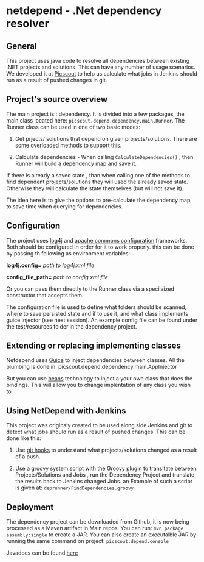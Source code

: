# netdepend - .Net dependency resolver 

## General

This  project uses java code to resolve all dependencies between existing .NET projects and solutions.
This can have any number of usage scenarios.
We developed it at [Picscout](http://www.picscout.com/) to help us calculate what jobs in Jenkins should run as a result of pushed changes in git.

## Project's source overview

The main project is : dependency.
It is divided into a few packages, the main class located here: `picscout.depend.dependency.main.Runner`.
The Runner class can be used in one of two basic modes:

1. Get prjects/ solutions that depend on given projects/solutions. There are some overloaded methods to support this.

2. Calculate dependencies - When calling `CalculateDependencies()` , then Runner will build a dependency map and save it.

If there is already a saved state , than when calling one of the methods to find dependent projects/solutions
they will used the already saved state. Otherwise they will calculate the state themselves (but will not save it).

The idea here is to give the options to pre-calculate the dependency map, to save time when querying for dependencies.

## Configuration

The project uses [log4j](http://logging.apache.org/log4j/2.x/) and [apache commons configuration](https://commons.apache.org/proper/commons-configuration/) frameworks.
Both should be configured in order for it to work properly.
this can be done by passing th following as environment variables:

**log4j.config=** *path to log4j.xml file*

**config_file_path=** *path to config.xml file*

Or you can pass them directly to the Runner class via a specilaized constructor that accepts them.

The configuration file is used to define what folders should be scanned,  where to save persisted state and if to use it,
and what class implements guice injector (see next session).
An example config file can be found under the test/resources folder in the dependency project.


## Extending or replacing implementing classes

Netdepend uses [Guice](https://github.com/google/guice) to inject dependencies between classes.
All the plumbing is done in: picscout.depend.dependency.main.AppInjector

But you can use [beans](https://commons.apache.org/proper/commons-configuration/userguide/howto_beans.html) technology to inject a your own class that does the bindings. This will allow you to change implentation of any class you wish to.

## Using NetDepend with Jenkins

This project was originaly created to be used along side Jenkins and git to detect what jobs should run as a result of pushed changes.
This can be done like this:

1. Use [git hooks](https://git-scm.com/book/es/v2/Customizing-Git-Git-Hooks) to understand what projects/solutions changed as a result of a push.
 
2. Use a groovy system script with the [Groovy plugin](https://wiki.jenkins-ci.org/display/JENKINS/Groovy+plugin) to transltate between Projects/Solutions and Jobs , run the Dependency Project and translate the results back to Jenkins changed Jobs. an Example of such a script is given at:
`deprunner/FindDependencies.groovy`

## Deployment

The dependency project can be downloaded from Github, it is now being processed as a Maven artifact in Main repos.
You can run: 
`mvn package assembly:single` 
to create a JAR.
You can also create an executalble JAR by running the same command on project: `picscout.depend.console`

Javadocs can be found [here](http://foromer4.github.io/netdepend/)

